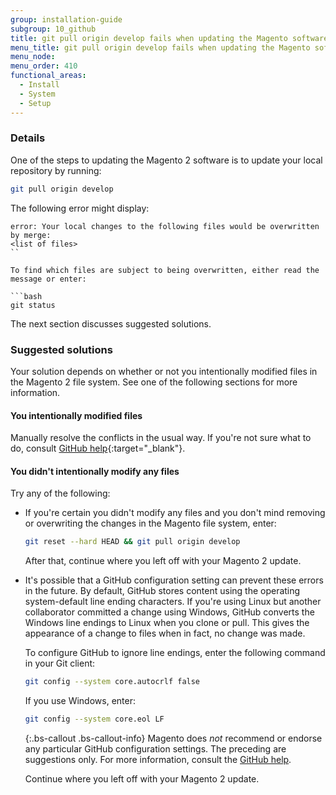 ```yaml
---
group: installation-guide
subgroup: 10_github
title: git pull origin develop fails when updating the Magento software
menu_title: git pull origin develop fails when updating the Magento software
menu_node:
menu_order: 410
functional_areas:
  - Install
  - System
  - Setup
---
```


### Details

One of the steps to updating the Magento 2 software is to update your local repository by running:

```bash
git pull origin develop
```

The following error might display:

```terminal
error: Your local changes to the following files would be overwritten by merge:
<list of files>
``

To find which files are subject to being overwritten, either read the message or enter:

```bash
git status
```

The next section discusses suggested solutions.

### Suggested solutions

Your solution depends on whether or not you intentionally modified files in the Magento 2 file system. See one of the following sections for more information.

#### You intentionally modified files

Manually resolve the conflicts in the usual way. If you're not sure what to do, consult [GitHub help](https://help.github.com/){:target="_blank"}.

#### You didn't intentionally modify any files

Try any of the following:

*	If you're certain you didn't modify any files and you don't mind removing or overwriting the changes in the Magento file system, enter:

    ```bash
    git reset --hard HEAD && git pull origin develop
    ```

    After that, continue where you left off with your Magento 2 update.

*	It's possible that a GitHub configuration setting can prevent these errors in the future. By default, GitHub stores content using the operating system-default line ending characters. If you're using Linux but another collaborator committed a change using Windows, GitHub converts the Windows line endings to Linux when you clone or pull. This gives the appearance of a change to files when in fact, no change was made.

    To configure GitHub to ignore line endings, enter the following command in your Git client:

    ```bash
    git config --system core.autocrlf false
    ```

    If you use Windows, enter:

    ```bash
    git config --system core.eol LF
    ```

    {:.bs-callout .bs-callout-info}
    Magento does <em>not</em> recommend or endorse any particular GitHub configuration settings. The preceding are suggestions only. For more information, consult the [GitHub help](https://help.github.com/).

    Continue where you left off with your Magento 2 update.
